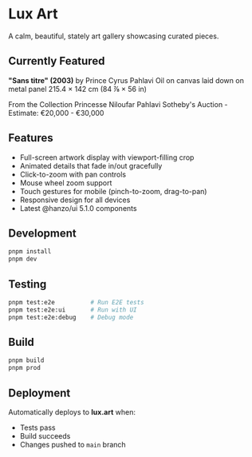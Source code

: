 # Lux Art

A calm, beautiful, stately art gallery showcasing curated pieces.

## Currently Featured

**"Sans titre" (2003)** by Prince Cyrus Pahlavi
Oil on canvas laid down on metal panel
215.4 × 142 cm (84 ⅞ × 56 in)

From the Collection Princesse Niloufar Pahlavi
Sotheby's Auction - Estimate: €20,000 - €30,000

## Features

- Full-screen artwork display with viewport-filling crop
- Animated details that fade in/out gracefully
- Click-to-zoom with pan controls
- Mouse wheel zoom support
- Touch gestures for mobile (pinch-to-zoom, drag-to-pan)
- Responsive design for all devices
- Latest @hanzo/ui 5.1.0 components

## Development

```bash
pnpm install
pnpm dev
```

## Testing

```bash
pnpm test:e2e          # Run E2E tests
pnpm test:e2e:ui       # Run with UI
pnpm test:e2e:debug    # Debug mode
```

## Build

```bash
pnpm build
pnpm prod
```

## Deployment

Automatically deploys to **lux.art** when:
- Tests pass
- Build succeeds
- Changes pushed to `main` branch
